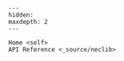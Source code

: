 ```{include} ../README.md
```

```{toctree}
---
hidden:
maxdepth: 2
---

Home <self>
API Reference <_source/neclib>
```
